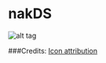 # nakDS
![alt tag](https://github.com/nabaroa/nakDS/blob/master/images/logo-nakDS.png)

###Credits:
[Icon attribution](https://thenounproject.com/search/?q=connect&i=139022)
